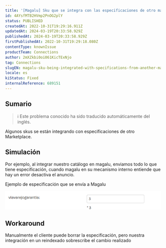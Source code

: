 ```yaml
---
title: '[Magalu] Sku que se integra con las especificaciones de otro marketplace'
id: 4AYsfMTB2HVmp2PnOG2plY
status: PUBLISHED
createdAt: 2022-10-31T19:29:16.911Z
updatedAt: 2024-03-19T20:33:58.929Z
publishedAt: 2024-03-19T20:33:58.929Z
firstPublishedAt: 2022-10-31T19:29:18.080Z
contentType: knownIssue
productTeam: Connections
author: 2mXZkbi0oi061KicTExNjo
tag: Connections
slugEN: magalu-sku-being-integrated-with-specifications-from-another-marketplace
locale: es
kiStatus: Fixed
internalReference: 689151
---
```


## Sumario

>ℹ️ Este problema conocido ha sido traducido automáticamente del inglés.


Algunos skus se están integrando con especificaciones de otro Marketplace.



## Simulación


Por ejemplo, al integrar nuestro catálogo en magalu, enviamos todo lo que tiene especificación, cuando magalu en su mecanismo interno entiende que hay un error desactiva el anuncio.

Ejemplo de especificación que se envía a Magalu

 ![](https://raw.githubusercontent.com/vtexdocs/help-center-content/refs/heads/main/docs/es/known-issues/Connections/magalu-sku-que-se-integra-con-las-especificaciones-de-otro-marketplace_1.png)


## Workaround


Manualmente el cliente puede borrar la especificación, pero nuestra integración en un reindexado sobrescribe el cambio realizado

